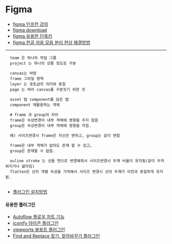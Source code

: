 # Figma

* [figma 인프런 강의](https://www.inflearn.com/course/%ED%94%BC%EA%B7%B8%EB%A7%88-%EC%9E%85%EB%AC%B8-%EC%9D%B8%ED%94%84%EB%9F%B0-%EC%98%A4%EB%A6%AC%EC%A7%80%EB%84%90/dashboard)
* [figma download](https://www.figma.com/downloads/)
* [figma 유용한 단축키](https://nicecarrot2.tistory.com/93)
* [figma 한글 자음 모음 분리 현상 해결방법](https://2test.tistory.com/entry/Figma-%EA%B5%AD%EB%AC%B8-%ED%83%80%EC%9D%B4%ED%95%91-%EC%8B%9C-%EC%9D%BC%EC%96%B4%EB%82%98%EB%8A%94-%EC%9E%90%EC%9D%8C%EB%AA%A8%EC%9D%8C-%EB%B6%84%EB%A6%AC%ED%98%84%EC%83%81-%ED%95%B4%EA%B2%B0%EB%B2%95)
---
```
  team 은 하나의 작업 그룹
  project 는 하나의 상품 정도로 구분
  
  canvas는 바탕
  frame 그려질 영역
  layer 는 포토샵의 의미와 동일
  page 는 여러 canvas를 구분짓기 위한 것
  
  asset 탭 component를 담은 탭
  component 재활용하는 객체
  
  # frame 과 group의 차이
  frame은 속성변경이 내부 객체에 영향을 주지 않음
  group은 속성변경이 내부 객체에 영향을 끼침.
  
  예) 사이즈변경시 frame은 자신만 변하고, group는 같이 변함
  
  frame은 내부 객체가 없어도 존재 할 수 있고,
  group은 존재할 수 없음. 
  
  ouline stroke 는 선을 면으로 변경해줘서 사이즈변경시 두깨 비율이 유지됨(같이 두꺼워지거나 얇아짐)
  flatten은 선의 개별 속성을 기억해서 사이즈 변경시 선의 두깨가 이전과 동일하게 유지됨.
  
```

* [플러그인 설치방법](https://designer-story.tistory.com/26)

#### 유용한 플러그인

* [Autoflow 플로우 차트 기능](https://www.figma.com/community/plugin/733902567457592893/Autoflow)
* [iconify 아이콘 플러그인](www.figma.com/community/plugin/735098390272716381/Iconify)
* [viewports 뷰포트 플러그인](https://www.figma.com/community/plugin/732240841094697441/Viewports)
* [Find and Replace 찾기, 찾아바꾸기 플러그인](https://www.figma.com/community/plugin/735072959812183643/Find-and-Replace)
